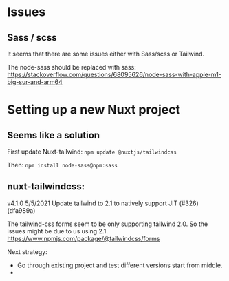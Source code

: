# Issues


## Sass / scss
It seems that there are some issues either with Sass/scss or Tailwind. 

The node-sass should be replaced with sass: https://stackoverflow.com/questions/68095626/node-sass-with-apple-m1-big-sur-and-arm64 

# Setting up a new Nuxt project

## Seems like a solution

First update Nuxt-tailwind:
`npm update @nuxtjs/tailwindcss`

Then:
`npm install node-sass@npm:sass` 

## nuxt-tailwindcss: 
v4.1.0
5/5/2021
Update tailwind to 2.1 to natively support JIT (#326) (dfa989a)

The tailwind-css forms seem to be only supporting tailwind 2.0. So the issues might be due to us using 2.1.
https://www.npmjs.com/package/@tailwindcss/forms 

Next strategy:
- Go through existing project and test different versions start from middle.
- 
